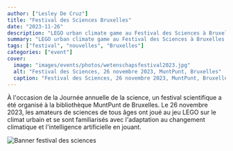 ```yaml
---
author: ["Lesley De Cruz"]
title: "Festival des Sciences Bruxelles"
date: "2023-11-26"
description: "LEGO urban climate game au Festival des Sciences à Bruxelles."
summary: "LEGO urban climate game au Festival des Sciences à Bruxelles."
tags: ["festival", "nouvelles", "Bruxelles"]
categories: ["event"]
cover:
  image: "images/events/photos/wetenschapsfestival2023.jpg"
  alt: "Festival des Sciences, 26 novembre 2023, MuntPunt, Bruxelles"
  caption: "Festival des Sciences, 26 novembre 2023, MuntPunt, Bruxelles"
---
```



À l'occasion de la Journée annuelle de la science, un festival scientifique a été organisé à la bibliothèque MuntPunt de Bruxelles. Le 26 novembre 2023, les amateurs de sciences de tous âges ont joué au jeu LEGO sur le climat urbain et se sont familiarisés avec l'adaptation au changement climatique et l'intelligence artificielle en jouant.

![Banner festival des sciences](images/events/logo-wetenschapsfestival.jpg)
